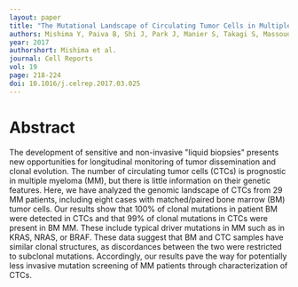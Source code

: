 ```yaml
---
layout: paper
title: "The Mutational Landscape of Circulating Tumor Cells in Multiple Myeloma"
authors: Mishima Y, Paiva B, Shi J, Park J, Manier S, Takagi S, Massoud M, Perilla-Glen A, Aljawai Y, Huynh D, Roccaro AM, Sacco A, Capelletti M, Detappe A, Alignani D, Anderson KC, Munshi NC, Prosper F, Lohr JG, Ha G, Freeman SS, Van Allen EM, Adalsteinsson VA, Michor F, San Miguel JF, Ghobrial IM.
year: 2017
authorshort: Mishima et al.
journal: Cell Reports
vol: 19
page: 218-224
doi: 10.1016/j.celrep.2017.03.025
---
```


# Abstract

The development of sensitive and non-invasive "liquid biopsies" presents new opportunities for longitudinal monitoring of tumor dissemination and clonal evolution. The number of circulating tumor cells (CTCs) is prognostic in multiple myeloma (MM), but there is little information on their genetic features. Here, we have analyzed the genomic landscape of CTCs from 29 MM patients, including eight cases with matched/paired bone marrow (BM) tumor cells. Our results show that 100% of clonal mutations in patient BM were detected in CTCs and that 99% of clonal mutations in CTCs were present in BM MM. These include typical driver mutations in MM such as in KRAS, NRAS, or BRAF. These data suggest that BM and CTC samples have similar clonal structures, as discordances between the two were restricted to subclonal mutations. Accordingly, our results pave the way for potentially less invasive mutation screening of MM patients through characterization of CTCs.
